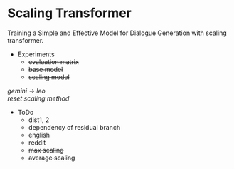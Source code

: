 # Scaling Transformer
Training a Simple and Effective Model for Dialogue Generation with scaling transformer.

- Experiments
  - ~~evaluation matrix~~
  - ~~base model~~
  - ~~scaling model~~
 
*gemini -> leo* <br>
*reset scaling method*

- ToDo
  - dist1, 2
  - dependency of residual branch
  - english
  - reddit
  - ~~max scaling~~
  - ~~average scaling~~
